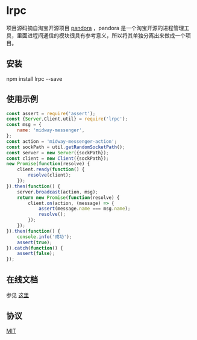 # lrpc
项目源码摘自淘宝开源项目 [pandora](https://github.com/midwayjs/pandora) ，pandora 是一个淘宝开源的进程管理工具，里面进程间通信的模块很具有参考意义，所以将其单独分离出来做成一个项目。

## 安装

npm install lrpc --save

## 使用示例

```javascript
const assert = require('assert');
const {Server,Client,util} = require('lrpc');
const msg = {
    name: 'midway-messenger',
};
const action = 'midway-messenger-action';
const sockPath = util.getRandomSocketPath();
const server = new Server({sockPath});
const client = new Client({sockPath});
new Promise(function(resolve) {
    client.ready(function() {
        resolve(client);
    });
}).then(function() {
    server.broadcast(action, msg);
    return new Promise(function(resolve) {
        client.on(action, (message) => {
            assert(message.name === msg.name);
            resolve();
        });
    });
}).then(function() {
    console.info('成功');
    assert(true);
}).catch(function() {
    assert(false);
});
```

## 在线文档

参见 [这里](https://doclets.io/yunnysunny/lrpc)

## 协议

[MIT](LICENSE)